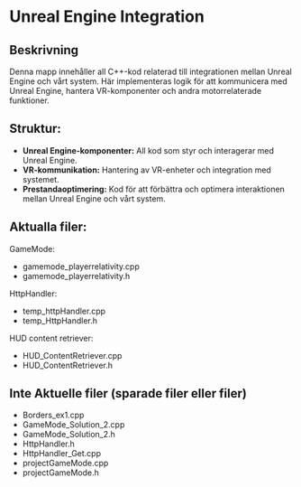 # Unreal Engine Integration

## Beskrivning
Denna mapp innehåller all C++-kod relaterad till integrationen mellan Unreal Engine och vårt system. Här implementeras logik för att kommunicera med Unreal Engine, hantera VR-komponenter och andra motorrelaterade funktioner.

## Struktur:
- **Unreal Engine-komponenter:** All kod som styr och interagerar med Unreal Engine.
- **VR-kommunikation:** Hantering av VR-enheter och integration med systemet.
- **Prestandaoptimering:** Kod för att förbättra och optimera interaktionen mellan Unreal Engine och vårt system.

## Aktualla filer:
GameMode:
- gamemode_playerrelativity.cpp
- gamemode_playerrelativity.h

HttpHandler:
- temp_httpHandler.cpp
- temp_HttpHandler.h

HUD content retriever:
- HUD_ContentRetriever.cpp
- HUD_ContentRetriever.h

## Inte Aktuelle filer (sparade filer eller filer)
- Borders_ex1.cpp
- GameMode_Solution_2.cpp
- GameMode_Solution_2.h
- HttpHandler.h
- HttpHandler_Get.cpp
- projectGameMode.cpp
- projectGameMode.h
